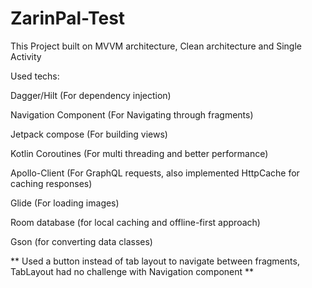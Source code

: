 # ZarinPal-Test
This Project built on MVVM architecture, Clean architecture and Single Activity

Used techs:

Dagger/Hilt (For dependency injection)

Navigation Component (For Navigating through fragments)

Jetpack compose (For building views)

Kotlin Coroutines (For multi threading and better performance)

Apollo-Client (For GraphQL requests, also implemented HttpCache for caching responses)

Glide (For loading images)

Room database (for local caching and offline-first approach)

Gson (for converting data classes)

** Used a button instead of tab layout to navigate between fragments, TabLayout had no challenge with Navigation component **
